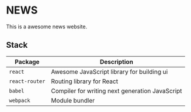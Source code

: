 # NEWS
This is a awesome news website. 
## Stack
| Package | Description |
| --- | --- |
| `react` | Awesome JavaScript library for building ui
| `react-router` | Routing library for React
| `babel` | Compiler for writing next generation JavaScript
| `webpack` | Module bundler
